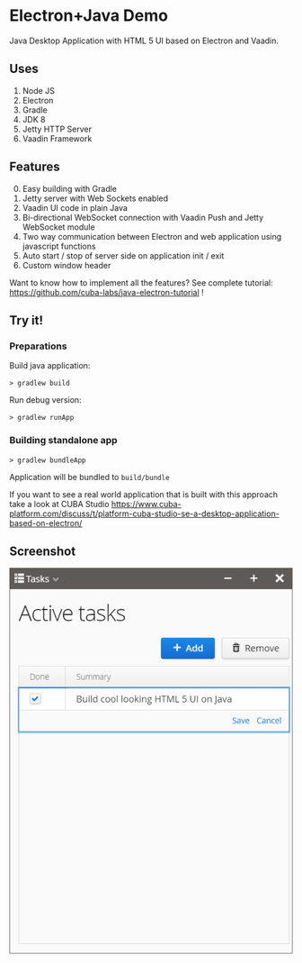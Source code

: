 # Electron+Java Demo

Java Desktop Application with HTML 5 UI based on Electron and Vaadin.

## Uses

1. Node JS
2. Electron
3. Gradle
4. JDK 8
5. Jetty HTTP Server
6. Vaadin Framework

## Features

0. Easy building with Gradle
1. Jetty server with Web Sockets enabled
2. Vaadin UI code in plain Java
3. Bi-directional WebSocket connection with Vaadin Push and Jetty WebSocket module
4. Two way communication between Electron and web application using javascript functions
5. Auto start / stop of server side on application init / exit
6. Custom window header

Want to know how to implement all the features? See complete tutorial: https://github.com/cuba-labs/java-electron-tutorial !

## Try it!

### Preparations

Build java application:

    > gradlew build

Run debug version:

    > gradlew runApp

### Building standalone app
        
    > gradlew bundleApp

Application will be bundled to `build/bundle`

If you want to see a real world application that is built with this approach take a look at CUBA Studio https://www.cuba-platform.com/discuss/t/platform-cuba-studio-se-a-desktop-application-based-on-electron/

## Screenshot

![Demo Image](/docs/app-window.png?raw=true "Application Window")
